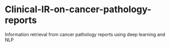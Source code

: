 # Clinical-IR-on-cancer-pathology-reports
Information retrieval from cancer pathology reports using deep learning and NLP
